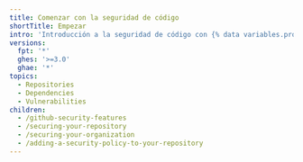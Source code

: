 ```yaml
---
title: Comenzar con la seguridad de código
shortTitle: Empezar
intro: 'Introducción a la seguridad de código con {% data variables.product.product_name %}.'
versions:
  fpt: '*'
  ghes: '>=3.0'
  ghae: '*'
topics:
  - Repositories
  - Dependencies
  - Vulnerabilities
children:
  - /github-security-features
  - /securing-your-repository
  - /securing-your-organization
  - /adding-a-security-policy-to-your-repository
---
```


